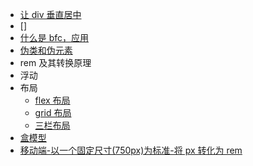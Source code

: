 - [让 div 垂直居中](css/让div垂直居中.md)
- []
- [什么是 bfc，应用](css/bfc.md)
- [伪类和伪元素](css/伪类和伪元素.md)
- rem 及其转换原理
- 浮动
- 布局
  - [flex 布局](css/flex.md)
  - [grid 布局](https://www.ruanyifeng.com/blog/2019/03/grid-layout-tutorial.html)
  - [三栏布局](css/三栏布局.md)
- [盒模型](https://github.com/lanweipeng/fullAnswer/issues/7)
- [移动端-以一个固定尺寸(750px)为标准-将 px 转化为 rem](https://m.naoffer.com/exam/758/4737)
